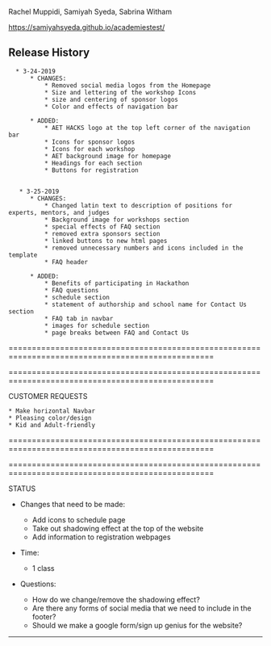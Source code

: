 Rachel Muppidi, Samiyah Syeda, Sabrina Witham

 https://samiyahsyeda.github.io/academiestest/

## Release History
      * 3-24-2019
          * CHANGES:
              * Removed social media logos from the Homepage
              * Size and lettering of the workshop Icons
              * size and centering of sponsor logos
              * Color and effects of navigation bar

          * ADDED:
              * AET HACKS logo at the top left corner of the navigation bar
              * Icons for sponsor logos
              * Icons for each workshop
              * AET background image for homepage
              * Headings for each section
              * Buttons for registration


       * 3-25-2019
          * CHANGES:
              * Changed latin text to description of positions for experts, mentors, and judges
              * Background image for workshops section
              * special effects of FAQ section
              * removed extra sponsors section
              * linked buttons to new html pages
              * removed unnecessary numbers and icons included in the template
              * FAQ header

          * ADDED:
              * Benefits of participating in Hackathon
              * FAQ questions
              * schedule section
              * statement of authorship and school name for Contact Us section
              * FAQ tab in navbar
              * images for schedule section
              * page breaks between FAQ and Contact Us




==================================================================================================

==================================================================================================

CUSTOMER REQUESTS

    * Make horizontal Navbar
    * Pleasing color/design
    * Kid and Adult-friendly





==================================================================================================

==================================================================================================

STATUS

  * Changes that need to be made:
    * Add icons to schedule page
    * Take out shadowing effect at the top of the website
    * Add information to registration webpages

  * Time:
    * 1 class

  * Questions:
    * How do we change/remove the shadowing effect?
    * Are there any forms of social media that we need to include in the footer?
    * Should we make a google form/sign up genius for the website?
-------------------------------------------------------------------------------------------------------
